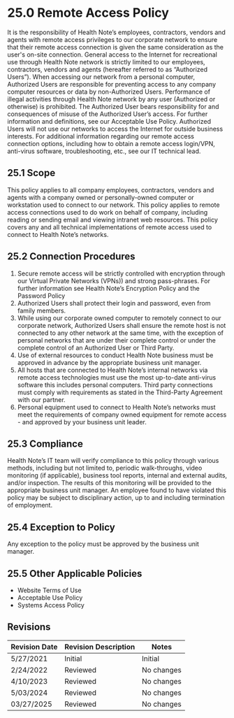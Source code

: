 
# 25.0 Remote Access Policy

It is the responsibility of Health Note’s employees, contractors, vendors and agents with remote
access privileges to our corporate network to ensure that their remote access connection is given the
same consideration as the user's on-site connection.
General access to the Internet for recreational use through Health Note network is strictly limited to
our employees, contractors, vendors and agents (hereafter referred to as “Authorized Users”). When
accessing our network from a personal computer, Authorized Users are responsible for preventing
access to any company computer resources or data by non-Authorized Users.
Performance of illegal activities through Health Note network by any user (Authorized or otherwise)
is prohibited. The Authorized User bears responsibility for and consequences of misuse of the
Authorized User’s access. For further information and definitions, see our Acceptable Use Policy.
Authorized Users will not use our networks to access the Internet for outside business interests. For
additional information regarding our remote access connection options, including how to obtain a
remote access login/VPN, anti-virus software, troubleshooting, etc., see our IT technical lead.

## 25.1 Scope

This policy applies to all company employees, contractors, vendors and agents with a company owned or
personally-owned computer or workstation used to connect to our network. This policy applies to remote
access connections used to do work on behalf of company, including reading or sending email and viewing
intranet web resources. This policy covers any and all technical implementations of remote access used to
connect to Health Note’s networks.

## 25.2 Connection Procedures

1. Secure remote access will be strictly controlled with encryption through our Virtual Private
Networks (VPNs)) and strong pass-phrases. For further information see Health Note’s Encryption
Policy and the Password Policy
2. Authorized Users shall protect their login and password, even from family members.
3. While using our corporate owned computer to remotely connect to our corporate network, Authorized
Users shall ensure the remote host is not connected to any other network at the same time, with the
exception of personal networks that are under their complete control or under the complete control of an
Authorized User or Third Party.
4. Use of external resources to conduct Health Note business must be approved in advance by the
appropriate business unit manager.
5. All hosts that are connected to Health Note’s internal networks via remote access technologies must use
the most up-to-date anti-virus software this includes personal computers. Third party connections must
comply with requirements as stated in the Third-Party Agreement with our partner.
6. Personal equipment used to connect to Health Note’s networks must meet the requirements of
company owned equipment for remote access - and approved by your business unit leader.

## 25.3 Compliance

Health Note’s IT team will verify compliance to this policy through various methods, including but not
limited to, periodic walk-throughs, video monitoring (if applicable), business tool reports, internal and
external audits, and/or inspection. The results of this monitoring will be provided to the appropriate
business unit manager.
An employee found to have violated this policy may be subject to disciplinary action, up to and including
termination of employment.

## 25.4 Exception to Policy

Any exception to the policy must be approved by the business unit manager.

## 25.5 Other Applicable Policies

-  Website Terms of Use
-  Acceptable Use Policy
-  Systems Access Policy

## Revisions

| Revision Date | Revision Description        | Notes               |
| --------------| --------------------------- | ------------------- |
| 5/27/2021     | Initial                    | Initial          |
| 2/24/2022     | Reviewed                    | No changes          |
| 4/10/2023     | Reviewed                    | No changes          |
| 5/03/2024     | Reviewed                    | No changes          |
| 03/27/2025    | Reviewed                    | No changes          |